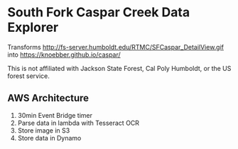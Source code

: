 # South Fork Caspar Creek Data Explorer

Transforms http://fs-server.humboldt.edu/RTMC/SFCaspar_DetailView.gif into https://knoebber.github.io/caspar/

This is not affiliated with Jackson State Forest, Cal Poly Humboldt, or the US forest service.


## AWS Architecture

1. 30min Event Bridge timer
2. Parse data in lambda with Tesseract OCR
3. Store image in S3
4. Store data in Dynamo
